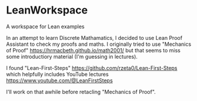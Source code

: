 # LeanWorkspace

A workspace for Lean examples

In an attempt to learn Discrete Mathamatics, I decided to use Lean Proof Assistant to check my proofs and maths. I originally tried to use "Mechanics of Proof" <https://hrmacbeth.github.io/math2001/> but that seems to miss some introductiory material (I'm guessing in lectures).

I found "Lean-First-Steps" <https://github.com/rzeta0/Lean-First-Steps> which helpfully includes YouTube lectures <https://www.youtube.com/@LeanFirstSteps>

I'll work on that awhile before retacling "Mechanics of Proof".
